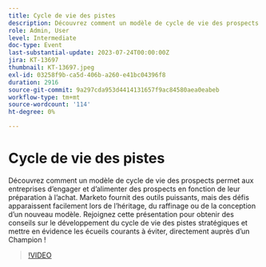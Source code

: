 ```yaml
---
title: Cycle de vie des pistes
description: Découvrez comment un modèle de cycle de vie des prospects permet aux entreprises d’engager et d’alimenter des prospects en fonction de leur préparation à l’achat. Marketo fournit des outils puissants, mais des défis apparaissent facilement lors de l’héritage, du raffinage ou de la conception d’un nouveau modèle. Rejoignez cette présentation pour obtenir des conseils sur le développement du cycle de vie des pistes stratégiques et mettre en évidence les écueils courants à éviter, directement auprès d’un Champion !
role: Admin, User
level: Intermediate
doc-type: Event
last-substantial-update: 2023-07-24T00:00:00Z
jira: KT-13697
thumbnail: KT-13697.jpeg
exl-id: 03258f9b-ca5d-406b-a260-e41bc04396f8
duration: 2916
source-git-commit: 9a297cda953d4414131657f9ac84580aea0eabeb
workflow-type: tm+mt
source-wordcount: '114'
ht-degree: 0%

---
```


# Cycle de vie des pistes

Découvrez comment un modèle de cycle de vie des prospects permet aux entreprises d’engager et d’alimenter des prospects en fonction de leur préparation à l’achat. Marketo fournit des outils puissants, mais des défis apparaissent facilement lors de l’héritage, du raffinage ou de la conception d’un nouveau modèle. Rejoignez cette présentation pour obtenir des conseils sur le développement du cycle de vie des pistes stratégiques et mettre en évidence les écueils courants à éviter, directement auprès d’un Champion !

>[!VIDEO](https://video.tv.adobe.com/v/3421711/?learn=on)
